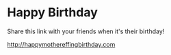 
# Happy Birthday

Share this link with your friends when it's their birthday!

<http://happymothereffingbirthday.com>

